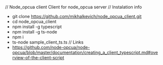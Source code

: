 // Node_opcua client
Client for node_opcua server
// Instalation info
- git clone https://github.com/mikhalkevich/node_opcua_client.git
- cd node_opcua_client
- npm install -g typescript
- npm install -g ts-node
- npm i
- ts-node sample_client_ts.ts
// Links
- https://github.com/node-opcua/node-opcua/blob/master/documentation/creating_a_client_typescript.md#overview-of-the-client-script
